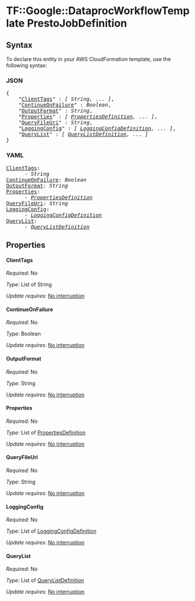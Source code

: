 # TF::Google::DataprocWorkflowTemplate PrestoJobDefinition

## Syntax

To declare this entity in your AWS CloudFormation template, use the following syntax:

### JSON

<pre>
{
    "<a href="#clienttags" title="ClientTags">ClientTags</a>" : <i>[ String, ... ]</i>,
    "<a href="#continueonfailure" title="ContinueOnFailure">ContinueOnFailure</a>" : <i>Boolean</i>,
    "<a href="#outputformat" title="OutputFormat">OutputFormat</a>" : <i>String</i>,
    "<a href="#properties" title="Properties">Properties</a>" : <i>[ <a href="propertiesdefinition.md">PropertiesDefinition</a>, ... ]</i>,
    "<a href="#queryfileuri" title="QueryFileUri">QueryFileUri</a>" : <i>String</i>,
    "<a href="#loggingconfig" title="LoggingConfig">LoggingConfig</a>" : <i>[ <a href="loggingconfigdefinition.md">LoggingConfigDefinition</a>, ... ]</i>,
    "<a href="#querylist" title="QueryList">QueryList</a>" : <i>[ <a href="querylistdefinition.md">QueryListDefinition</a>, ... ]</i>
}
</pre>

### YAML

<pre>
<a href="#clienttags" title="ClientTags">ClientTags</a>: <i>
      - String</i>
<a href="#continueonfailure" title="ContinueOnFailure">ContinueOnFailure</a>: <i>Boolean</i>
<a href="#outputformat" title="OutputFormat">OutputFormat</a>: <i>String</i>
<a href="#properties" title="Properties">Properties</a>: <i>
      - <a href="propertiesdefinition.md">PropertiesDefinition</a></i>
<a href="#queryfileuri" title="QueryFileUri">QueryFileUri</a>: <i>String</i>
<a href="#loggingconfig" title="LoggingConfig">LoggingConfig</a>: <i>
      - <a href="loggingconfigdefinition.md">LoggingConfigDefinition</a></i>
<a href="#querylist" title="QueryList">QueryList</a>: <i>
      - <a href="querylistdefinition.md">QueryListDefinition</a></i>
</pre>

## Properties

#### ClientTags

_Required_: No

_Type_: List of String

_Update requires_: [No interruption](https://docs.aws.amazon.com/AWSCloudFormation/latest/UserGuide/using-cfn-updating-stacks-update-behaviors.html#update-no-interrupt)

#### ContinueOnFailure

_Required_: No

_Type_: Boolean

_Update requires_: [No interruption](https://docs.aws.amazon.com/AWSCloudFormation/latest/UserGuide/using-cfn-updating-stacks-update-behaviors.html#update-no-interrupt)

#### OutputFormat

_Required_: No

_Type_: String

_Update requires_: [No interruption](https://docs.aws.amazon.com/AWSCloudFormation/latest/UserGuide/using-cfn-updating-stacks-update-behaviors.html#update-no-interrupt)

#### Properties

_Required_: No

_Type_: List of <a href="propertiesdefinition.md">PropertiesDefinition</a>

_Update requires_: [No interruption](https://docs.aws.amazon.com/AWSCloudFormation/latest/UserGuide/using-cfn-updating-stacks-update-behaviors.html#update-no-interrupt)

#### QueryFileUri

_Required_: No

_Type_: String

_Update requires_: [No interruption](https://docs.aws.amazon.com/AWSCloudFormation/latest/UserGuide/using-cfn-updating-stacks-update-behaviors.html#update-no-interrupt)

#### LoggingConfig

_Required_: No

_Type_: List of <a href="loggingconfigdefinition.md">LoggingConfigDefinition</a>

_Update requires_: [No interruption](https://docs.aws.amazon.com/AWSCloudFormation/latest/UserGuide/using-cfn-updating-stacks-update-behaviors.html#update-no-interrupt)

#### QueryList

_Required_: No

_Type_: List of <a href="querylistdefinition.md">QueryListDefinition</a>

_Update requires_: [No interruption](https://docs.aws.amazon.com/AWSCloudFormation/latest/UserGuide/using-cfn-updating-stacks-update-behaviors.html#update-no-interrupt)

